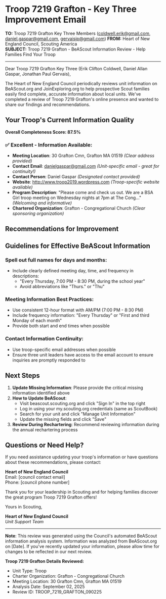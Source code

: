 # Troop 7219 Grafton - Key Three Improvement Email

**TO:** Troop 7219 Grafton Key Three Members (coldwell.erik@gmail.com, daniel.gaspar@gmail.com, gervaisjp@gmail.com)
**FROM:** Heart of New England Council, Scouting America  
**SUBJECT:** Troop 7219 Grafton - BeAScout Information Review - Help Families Find Your Troop  

---

Dear Troop 7219 Grafton Key Three (Erik Clifton Coldwell, Daniel Allan Gaspar, Jonathan Paul Gervais),

The Heart of New England Council periodically reviews unit information on BeAScout.org and JoinExploring.org to help prospective Scout families easily find complete, accurate information about local units. We've completed a review of Troop 7219 Grafton's online presence and wanted to share our findings and recommendations.

## Your Troop's Current Information Quality

**Overall Completeness Score: 87.5%**



### ✅ **Excellent - Information Available:**
- **Meeting Location**: 30 Grafton Cmn, Grafton MA 01519 *(Clear address provided)*
- **Contact Email**: danielgaspar@gmail.com *(Unit-specific email - great for continuity!)*
- **Contact Person**: Daniel Gaspar *(Designated contact provided)*
- **Website**: http://www.troop2019.wordpress.com *(Troop-specific website available)*
- **Program Description**: "Please come and check us out. We are a BSA Girl troop meeting on Wednesday nights at 7pm at The Cong..." *(Welcoming and informative)*
- **Chartered Organization**: Grafton - Congregational Church *(Clear sponsoring organization)*

## Recommendations for Improvement



## Guidelines for Effective BeAScout Information

### **Spell out full names for days and months:**
- Include clearly defined meeting day, time, and frequency in descriptions:
  - "Every Thursday, 7:00 PM - 8:30 PM, during the school year"
  - Avoid abbreviations like "Thurs." or "Thu"

### **Meeting Information Best Practices:**
- Use consistent 12-hour format with AM/PM (7:00 PM - 8:30 PM)
- Include frequency information: "Every Thursday" or "First and third Monday of each month"
- Provide both start and end times when possible

### **Contact Information Continuity:**
- Use troop-specific email addresses when possible
- Ensure three unit leaders have access to the email account to ensure inquiries are promptly responded to

## Next Steps

1. **Update Missing Information**: Please provide the critical missing information identified above
2. **How to Update BeAScout**: 
   - Visit beascout.scouting.org and click "Sign In" in the top right
   - Log in using your my.scouting.org credentials (same as ScoutBook)
   - Search for your unit and click "Manage Unit Information"
   - Update the missing fields and click "Save"
3. **Review During Rechartering**: Recommend reviewing information during the annual rechartering process

## Questions or Need Help?

If you need assistance updating your troop's information or have questions about these recommendations, please contact:

**Heart of New England Council**  
Email: [council contact email]  
Phone: [council phone number]

Thank you for your leadership in Scouting and for helping families discover the great program Troop 7219 Grafton offers!

Yours in Scouting,

**Heart of New England Council**  
*Unit Support Team*

---

**Note**: This review was generated using the Council's automated BeAScout information analysis system. Information was analyzed from BeAScout.org on [Date]. If you've recently updated your information, please allow time for changes to be reflected in our next review.

**Troop 7219 Grafton Details Reviewed:**
- Unit Type: Troop
- Charter Organization: Grafton - Congregational Church  
- Meeting Location: 30 Grafton Cmn, Grafton MA 01519
- Analysis Date: September 02, 2025
- Review ID: TROOP_7219_GRAFTON_090225